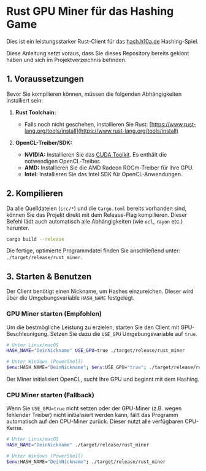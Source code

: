 # Rust GPU Miner für das Hashing Game

Dies ist ein leistungsstarker Rust-Client für das [hash.h10a.de](http://hash.h10a.de/) Hashing-Spiel.

Diese Anleitung setzt voraus, dass Sie dieses Repository bereits geklont haben und sich im Projektverzeichnis befinden.

## 1. Voraussetzungen

Bevor Sie kompilieren können, müssen die folgenden Abhängigkeiten installiert sein:

1.  **Rust Toolchain:**

    - Falls noch nicht geschehen, installieren Sie Rust: [https://www.rust-lang.org/tools/install](https://www.rust-lang.org/tools/install)

2.  **OpenCL-Treiber/SDK:**
    - **NVIDIA:** Installieren Sie das [CUDA Toolkit](https://developer.nvidia.com/cuda-downloads). Es enthält die notwendigen OpenCL-Treiber.
    - **AMD:** Installieren Sie die AMD Radeon ROCm-Treiber für Ihre GPU.
    - **Intel:** Installieren Sie das Intel SDK für OpenCL-Anwendungen.

## 2. Kompilieren

Da alle Quelldateien (`src/*`) und die `Cargo.toml` bereits vorhanden sind, können Sie das Projekt direkt mit dem Release-Flag kompilieren. Dieser Befehl lädt auch automatisch alle Abhängigkeiten (wie `ocl`, `rayon` etc.) herunter.

```bash
cargo build --release
```

Die fertige, optimierte Programmdatei finden Sie anschließend unter: `./target/release/rust_miner`.

## 3\. Starten & Benutzen

Der Client benötigt einen Nickname, um Hashes einzureichen. Dieser wird über die Umgebungsvariable `HASH_NAME` festgelegt.

### GPU Miner starten (Empfohlen)

Um die bestmögliche Leistung zu erzielen, starten Sie den Client mit GPU-Beschleunigung. Setzen Sie dazu die `USE_GPU` Umgebungsvariable auf `true`.

```bash
# Unter Linux/macOS
HASH_NAME="DeinNickname" USE_GPU=true ./target/release/rust_miner

# Unter Windows (PowerShell)
$env:HASH_NAME="DeinNickname"; $env:USE_GPU="true"; ./target/release/rust_miner
```

Der Miner initialisiert OpenCL, sucht Ihre GPU und beginnt mit dem Hashing.

### CPU Miner starten (Fallback)

Wenn Sie `USE_GPU=true` nicht setzen oder der GPU-Miner (z.B. wegen fehlender Treiber) nicht initialisiert werden kann, fällt das Programm automatisch auf den CPU-Miner zurück. Dieser nutzt alle verfügbaren CPU-Kerne.

```bash
# Unter Linux/macOS
HASH_NAME="DeinNickname" ./target/release/rust_miner

# Unter Windows (PowerShell)
$env:HASH_NAME="DeinNickname"; ./target/release/rust_miner
```
